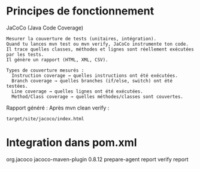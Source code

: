# Principes de fonctionnement

  JaCoCo (Java Code Coverage)

    Mesurer la couverture de tests (unitaires, intégration).
    Quand tu lances mvn test ou mvn verify, JaCoCo instrumente ton code.
    Il trace quelles classes, méthodes et lignes sont réellement exécutées par les tests.
    Il génère un rapport (HTML, XML, CSV).

    Types de couverture mesurés :
      Instruction coverage → quelles instructions ont été exécutées.
      Branch coverage → quelles branches (if/else, switch) ont été testées.
      Line coverage → quelles lignes ont été exécutées.
      Method/Class coverage → quelles méthodes/classes sont couvertes.

  Rapport généré :
    Après mvn clean verify :

    target/site/jacoco/index.html

# Integration dans pom.xml

  <plugin>
    <groupId>org.jacoco</groupId>
    <artifactId>jacoco-maven-plugin</artifactId>
    <version>0.8.12</version>
    <executions>
      <execution>
        <goals>
          <goal>prepare-agent</goal>
        </goals>
      </execution>
      <execution>
        <id>report</id>
        <phase>verify</phase>
        <goals>
          <goal>report</goal>
        </goals>
      </execution>
    </executions>
  </plugin>
